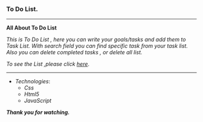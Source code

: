 ### To Do List.
___

**All About To Do List**

*This is  To Do List ,
here you can write your goals/tasks and add them to Task List.
With search field you can find specific task from your task list.<br>Also you can delete completed tasks , or delete all list.*

*To see the List ,please click [here](https://maksss3000.github.io/ToDoList/Index)*.
___
+ *Technologies*:
  + *Css*
  + *Html5*
  + *JavaScript*

***Thank you for watching.***
